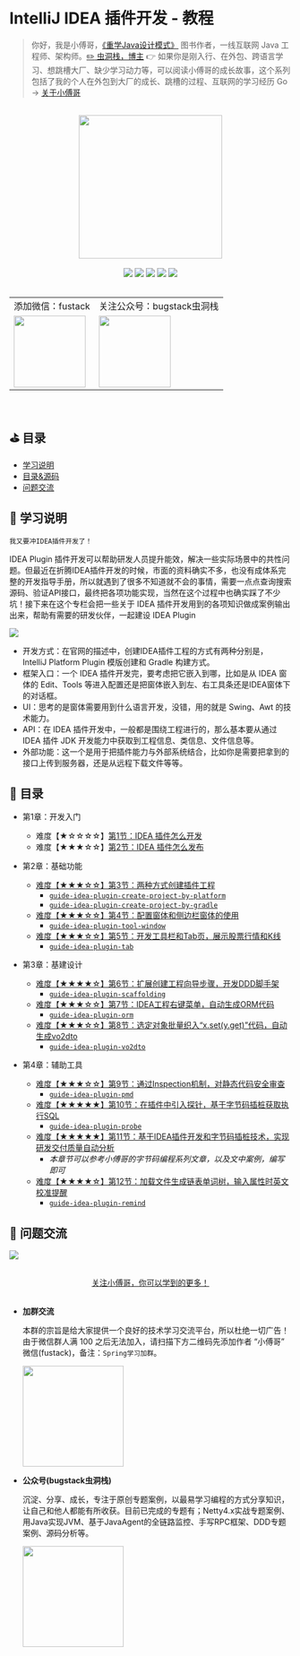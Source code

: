 # IntelliJ IDEA 插件开发 - 教程

> 你好，我是小傅哥，[《重学Java设计模式》](https://item.jd.com/13218336.html) 图书作者，一线互联网 Java 工程师、架构师。[:pencil2: 虫洞栈，博主](https://bugstack.cn) 👉 如果你是刚入行、在外包、跨语言学习、想跳槽大厂、缺少学习动力等，可以阅读小傅哥的成长故事，这个系列包括了我的个人在外包到大厂的成长、跳槽的过程、互联网的学习经历 Go -> [关于小傅哥](https://bugstack.cn/md/about/me/2020-08-25-13%E5%B9%B4%E6%AF%95%E4%B8%9A%EF%BC%8C%E7%94%A8%E4%B8%A4%E5%B9%B4%E6%97%B6%E9%97%B4%E4%BB%8E%E5%A4%96%E5%8C%85%E8%B5%B0%E8%BF%9B%E4%BA%92%E8%81%94%E7%BD%91%E5%A4%A7%E5%8E%82.html)

<br/>
<div align="center">
    <a href="https://bugstack.cn" style="text-decoration:none"><img src="https://bugstack.cn/images/system/CodeGuide-LOGO.png?raw=true" width="256px"></a>
</div>
<br/>

<div align="center">
	<a href="https://bugstack.cn/md/other/guide-to-reading.html"><img src="https://bugstack.cn/images/system/CodeGuide-Read.svg"></a>
	<a href="https://bugstack.cn/images/personal/qrcode.png"><img src="https://bugstack.cn/images/system/CodeGuide-WeiXinCode.svg"></a>
	<a href="https://bugstack.cn/md/knowledge/pdf/2021-01-26-Java%E9%9D%A2%E7%BB%8F%E6%89%8B%E5%86%8CPDF%E4%B8%8B%E8%BD%BD.html"><img src="https://bugstack.cn/images/system/CodeGuide-JavaPDF.svg"></a>
	<a href="https://mp.weixin.qq.com/s/VthCUlT8oAJqKOoq5_NzSQ"><img src="https://bugstack.cn/images/system/CodeGuide-Lottery.svg"></a>
	<a href="https://github.com/fuzhengwei/CodeGuide"><img src="https://badgen.net/github/stars/fuzhengwei/CodeGuide?icon=github&color=4ab8a1"></a>
</div>

<br/>
<div align="center">
    <table>
        <tr>
            <td align=“center">添加微信：fustack</td>
            <td align=“center">关注公众号：bugstack虫洞栈</td>
        </tr>
        <tr>
            <td align=“center"><img src="https://bugstack.cn/images/personal/fustack.png" width="128px"></td>
            <td align=“center"><img src="https://bugstack.cn/images/personal/qrcode.png" width="128px"></td>
        </tr>
    </table>
</div>
<br/>  

## ⛳ **目录**

- [学习说明](https://github.com/fuzhengwei/guide-idea-plugin#bookmark-%E5%AD%A6%E4%B9%A0%E8%AF%B4%E6%98%8E)
- [目录&源码](https://github.com/fuzhengwei/guide-idea-plugin#pencil-%E7%AB%A0%E8%8A%82%E7%9B%AE%E5%BD%95)
- [问题交流](https://github.com/fuzhengwei/guide-idea-plugin#paw_prints-%E9%97%AE%E9%A2%98%E4%BA%A4%E6%B5%81)

## :bookmark: 学习说明

`我又要冲IDEA插件开发了！`

IDEA Plugin 插件开发可以帮助研发人员提升能效，解决一些实际场景中的共性问题。但最近在折腾IDEA插件开发的时候，市面的资料确实不多，也没有成体系完整的开发指导手册，所以就遇到了很多不知道就不会的事情，需要一点点查询搜索源码、验证API接口，最终把各项功能实现，当然在这个过程中也确实踩了不少坑！接下来在这个专栏会把一些关于 IDEA 插件开发用到的各项知识做成案例输出出来，帮助有需要的研发伙伴，一起建设 IDEA Plugin

![](https://bugstack.cn/assets/images/middleware/middleware-5-2.png)

- 开发方式：在官网的描述中，创建IDEA插件工程的方式有两种分别是，IntelliJ Platform Plugin 模版创建和 Gradle 构建方式。
- 框架入口：一个 IDEA 插件开发完，要考虑把它嵌入到哪，比如是从 IDEA 窗体的 Edit、Tools 等进入配置还是把窗体嵌入到左、右工具条还是IDEA窗体下的对话框。
- UI：思考的是窗体需要用到什么语言开发，没错，用的就是 Swing、Awt 的技术能力。
- API：在 IDEA 插件开发中，一般都是围绕工程进行的，那么基本要从通过 IDEA 插件 JDK 开发能力中获取到工程信息、类信息、文件信息等。
- 外部功能：这一个是用于把插件能力与外部系统结合，比如你是需要把拿到的接口上传到服务器，还是从远程下载文件等等。

## :pencil: 目录

- 第1章：开发入门

    - 难度【★☆☆☆☆】[第1节：IDEA 插件怎么开发](https://bugstack.cn/md/assembly/idea-plugin/2021-08-27-%E6%8A%80%E6%9C%AF%E8%B0%83%E7%A0%94%EF%BC%8CIDEA%20%E6%8F%92%E4%BB%B6%E6%80%8E%E4%B9%88%E5%BC%80%E5%8F%91%EF%BC%9F.html)
    - 难度【★★★☆☆】[第2节：IDEA 插件怎么发布](https://bugstack.cn/md/assembly/idea-plugin/2021-08-29-%E6%8A%80%E6%9C%AF%E5%AE%9E%E8%B7%B5%EF%BC%8CIDEA%20%E6%8F%92%E4%BB%B6%E6%80%8E%E4%B9%88%E5%8F%91%E5%B8%83%EF%BC%9F.html)

- 第2章：基础功能

    - [难度【★★★☆☆】第3节：两种方式创建插件工程](https://bugstack.cn/md/assembly/idea-plugin/2021-10-18-%E3%80%8AIntelliJ%20IDEA%20%E6%8F%92%E4%BB%B6%E5%BC%80%E5%8F%91%E3%80%8B%E7%AC%AC%E4%B8%80%E8%8A%82%EF%BC%9A%E4%B8%A4%E7%A7%8D%E6%96%B9%E5%BC%8F%E5%88%9B%E5%BB%BA%E6%8F%92%E4%BB%B6%E5%B7%A5%E7%A8%8B.html)
        - [`guide-idea-plugin-create-project-by-platform`](https://github.com/fuzhengwei/guide-idea-plugin-create-project-by-platform)
        - [`guide-idea-plugin-create-project-by-gradle`](https://github.com/fuzhengwei/guide-idea-plugin-create-project-by-gradle)
    - [难度【★★★☆☆】第4节：配置窗体和侧边栏窗体的使用](https://bugstack.cn/md/assembly/idea-plugin/2021-11-03-%E3%80%8AIntelliJ%20IDEA%20%E6%8F%92%E4%BB%B6%E5%BC%80%E5%8F%91%E3%80%8B%E7%AC%AC%E4%BA%8C%E8%8A%82%EF%BC%9A%E9%85%8D%E7%BD%AE%E7%AA%97%E4%BD%93%E5%92%8C%E4%BE%A7%E8%BE%B9%E6%A0%8F%E7%AA%97%E4%BD%93%E7%9A%84%E4%BD%BF%E7%94%A8.html)
        - [`guide-idea-plugin-tool-window`](https://github.com/fuzhengwei/guide-idea-plugin-tool-window)
    - [难度【★★★☆☆】第5节：开发工具栏和Tab页，展示股票行情和K线](https://bugstack.cn/md/assembly/idea-plugin/2021-11-18-%E3%80%8AIntelliJ%20IDEA%20%E6%8F%92%E4%BB%B6%E5%BC%80%E5%8F%91%E3%80%8B%E7%AC%AC%E4%B8%89%E8%8A%82%EF%BC%9A%E5%BC%80%E5%8F%91%E5%B7%A5%E5%85%B7%E6%A0%8F%E5%92%8CTab%E9%A1%B5%EF%BC%8C%E5%B1%95%E7%A4%BA%E8%82%A1%E7%A5%A8%E8%A1%8C%E6%83%85%E5%92%8CK%E7%BA%BF.html)
        - [`guide-idea-plugin-tab`](https://github.com/fuzhengwei/guide-idea-plugin-tab)

- 第3章：基建设计

    - [难度【★★★★☆】第6节：扩展创建工程向导步骤，开发DDD脚手架](https://bugstack.cn/md/assembly/idea-plugin/2021-11-24-%E3%80%8AIntelliJ%20IDEA%20%E6%8F%92%E4%BB%B6%E5%BC%80%E5%8F%91%E3%80%8B%E7%AC%AC%E5%9B%9B%E8%8A%82%EF%BC%9A%E6%89%A9%E5%B1%95%E5%88%9B%E5%BB%BA%E5%B7%A5%E7%A8%8B%E5%90%91%E5%AF%BC%E6%AD%A5%E9%AA%A4%EF%BC%8C%E5%BC%80%E5%8F%91DDD%E8%84%9A%E6%89%8B%E6%9E%B6.html)
        - [`guide-idea-plugin-scaffolding`](https://github.com/fuzhengwei/guide-idea-plugin-scaffolding)
    - [难度【★★★☆☆】第7节：IDEA工程右键菜单，自动生成ORM代码](https://bugstack.cn/md/assembly/idea-plugin/2021-12-08-%E3%80%8AIntelliJ%20IDEA%20%E6%8F%92%E4%BB%B6%E5%BC%80%E5%8F%91%E3%80%8B%E7%AC%AC%E4%BA%94%E8%8A%82%EF%BC%9AIDEA%E5%B7%A5%E7%A8%8B%E5%8F%B3%E9%94%AE%E8%8F%9C%E5%8D%95%EF%BC%8C%E8%87%AA%E5%8A%A8%E7%94%9F%E6%88%90ORM%E4%BB%A3%E7%A0%81.html)
        - [`guide-idea-plugin-orm`](https://github.com/fuzhengwei/guide-idea-plugin-orm)
    - [难度【★★★☆☆】第8节：选定对象批量织入“x.set(y.get)”代码，自动生成vo2dto](https://bugstack.cn/md/assembly/idea-plugin/2021-12-14-%E3%80%8AIntelliJ%20IDEA%20%E6%8F%92%E4%BB%B6%E5%BC%80%E5%8F%91%E3%80%8B%E7%AC%AC%E5%85%AD%E8%8A%82%EF%BC%9A%E4%BB%A5%E7%BB%87%E5%85%A5%E4%BB%A3%E7%A0%81%E7%9A%84%E6%96%B9%E5%BC%8F%EF%BC%8C%E8%87%AA%E5%8A%A8%E5%A4%84%E7%90%86vo2dto.html)
        - [`guide-idea-plugin-vo2dto`](https://github.com/fuzhengwei/guide-idea-plugin-vo2dto)

- 第4章：辅助工具
    
    - [难度【★★★☆☆】第9节：通过Inspection机制，对静态代码安全审查](https://bugstack.cn/md/assembly/idea-plugin/2021-12-22-%E3%80%8AIntelliJ%20IDEA%20%E6%8F%92%E4%BB%B6%E5%BC%80%E5%8F%91%E3%80%8B%E7%AC%AC7%E8%8A%82%EF%BC%9A%E9%80%9A%E8%BF%87Inspection%E6%9C%BA%E5%88%B6%EF%BC%8C%E4%B8%BA%E9%9D%99%E6%80%81%E4%BB%A3%E7%A0%81%E5%AE%89%E5%85%A8%E5%AE%A1%E6%9F%A5.html)
        - [`guide-idea-plugin-pmd`](https://github.com/fuzhengwei/guide-idea-plugin-pmd)
    - [难度【★★★★★】第10节：在插件中引入探针，基于字节码插桩获取执行SQL](https://bugstack.cn/md/assembly/idea-plugin/2022-01-17-%E3%80%8AIntelliJ%20IDEA%20%E6%8F%92%E4%BB%B6%E5%BC%80%E5%8F%91%E3%80%8B%E7%AC%AC8%E8%8A%82%EF%BC%9A%E5%9C%A8%E6%8F%92%E4%BB%B6%E4%B8%AD%E5%BC%95%E5%85%A5%E6%8E%A2%E9%92%88%EF%BC%8C%E5%9F%BA%E4%BA%8E%E5%AD%97%E8%8A%82%E7%A0%81%E6%8F%92%E6%A1%A9%E8%8E%B7%E5%8F%96%E6%89%A7%E8%A1%8CSQL.html)
        - [`guide-idea-plugin-probe`](https://github.com/fuzhengwei/guide-idea-plugin-probe)
    - [难度【★★★★★】第11节：基于IDEA插件开发和字节码插桩技术，实现研发交付质量自动分析](https://bugstack.cn/md/assembly/idea-plugin/2022-01-23-%E3%80%8AIntelliJ%20IDEA%20%E6%8F%92%E4%BB%B6%E5%BC%80%E5%8F%91%E3%80%8B%E7%AC%AC10%E8%8A%82%EF%BC%9A%E5%9F%BA%E4%BA%8E%E5%AD%97%E8%8A%82%E7%A0%81%E6%8F%92%E6%A1%A9%E9%87%87%E9%9B%86%E6%95%B0%E6%8D%AE%EF%BC%8C%E5%AE%9E%E7%8E%B0%E4%BB%A3%E7%A0%81%E4%BA%A4%E4%BB%98%E8%B4%A8%E9%87%8F%E8%87%AA%E5%8A%A8%E5%88%86%E6%9E%90.html)
        - *本章节可以参考小傅哥的字节码编程系列文章，以及文中案例，编写即可*
    - [难度【★★★★☆】第12节：加载文件生成链表单词树，输入属性时英文校准提醒](https://bugstack.cn/md/assembly/idea-plugin/2022-01-22-%E3%80%8AIntelliJ%20IDEA%20%E6%8F%92%E4%BB%B6%E5%BC%80%E5%8F%91%E3%80%8B%E7%AC%AC9%E8%8A%82%EF%BC%9A%E5%8A%A0%E8%BD%BD%E6%96%87%E4%BB%B6%E7%94%9F%E6%88%90%E9%93%BE%E8%A1%A8%E5%8D%95%E8%AF%8D%E6%A0%91%EF%BC%8C%E8%BE%93%E5%85%A5%E5%B1%9E%E6%80%A7%E6%97%B6%E8%8B%B1%E6%96%87%E6%A0%A1%E5%87%86%E6%8F%90%E9%86%92.html)
        - [`guide-idea-plugin-remind`](https://github.com/fuzhengwei/guide-idea-plugin-remind)

## :paw_prints: 问题交流

![](https://github.com/fuzhengwei/small-spring/blob/main/docs/assets/img/bugstack-md.png?raw=true)

<br/>
<div align="center">
    <a href="https://github.com/fuzhengwei/CodeGuide">关注小傅哥，你可以学到的更多！</a>
</div>
<br/>  

- **加群交流**

    本群的宗旨是给大家提供一个良好的技术学习交流平台，所以杜绝一切广告！由于微信群人满 100 之后无法加入，请扫描下方二维码先添加作者 “小傅哥” 微信(fustack)，备注：`Spring学习加群`。
    
    <img src="https://bugstack.cn/images/personal/fustack.png" width="180" height="180"/>

- **公众号(bugstack虫洞栈)**

    沉淀、分享、成长，专注于原创专题案例，以最易学习编程的方式分享知识，让自己和他人都能有所收获。目前已完成的专题有；Netty4.x实战专题案例、用Java实现JVM、基于JavaAgent的全链路监控、手写RPC框架、DDD专题案例、源码分析等。
    
    <img src="https://bugstack.cn/images/personal/qrcode.png" width="180" height="180"/>
